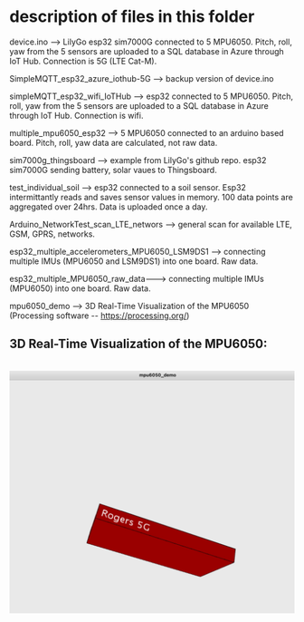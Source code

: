 # description of files in this folder

device.ino --> LilyGo esp32 sim7000G connected to 5 MPU6050. Pitch, roll, yaw from the 5 sensors are uploaded to a SQL database in Azure through IoT Hub. Connection is 5G (LTE Cat-M). 

SimpleMQTT_esp32_azure_iothub-5G --> backup version of device.ino

simpleMQTT_esp32_wifi_IoTHub --> esp32 connected to 5 MPU6050. Pitch, roll, yaw from the 5 sensors are uploaded to a SQL database in Azure through IoT Hub. Connection is wifi.  

multiple_mpu6050_esp32 --> 5 MPU6050 connected to an arduino based board. Pitch, roll, yaw data are calculated, not raw data. 

sim7000g_thingsboard --> example from LilyGo's github repo. esp32 sim7000G sending battery, solar vaues to Thingsboard. 

test_individual_soil --> esp32 connected to a soil sensor. Esp32 intermittantly reads and saves sensor values in memory. 100 data points are  aggregated over 24hrs. Data is uploaded once a day.  


Arduino_NetworkTest_scan_LTE_networs --> general scan for available LTE, GSM, GPRS, networks. 

esp32_multiple_accelerometers_MPU6050_LSM9DS1 --> connecting multiple IMUs (MPU6050 and LSM9DS1) into one board. Raw data. 

esp32_multiple_MPU6050_raw_data---> connecting multiple IMUs (MPU6050) into one board. Raw data.


mpu6050_demo --> 3D Real-Time Visualization of the MPU6050 (Processing software -- https://processing.org/)

## 3D Real-Time Visualization of the MPU6050:
\
![image output](Esp32/Device/3D_mpu6050.jpg)



